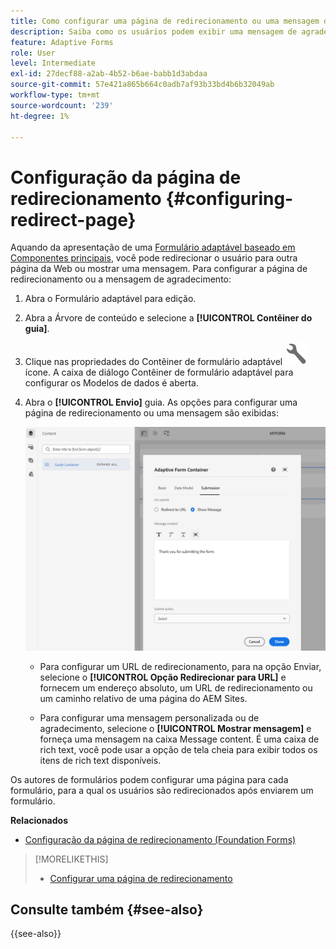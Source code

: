 ```yaml
---
title: Como configurar uma página de redirecionamento ou uma mensagem de agradecimento?
description: Saiba como os usuários podem exibir uma mensagem de agradecimento ou ser redirecionados para uma página da Web que os autores de formulários podem configurar ao criar o formulário.
feature: Adaptive Forms
role: User
level: Intermediate
exl-id: 27decf88-a2ab-4b52-b6ae-babb1d3abdaa
source-git-commit: 57e421a865b664c0adb7af93b33bd4b6b32049ab
workflow-type: tm+mt
source-wordcount: '239'
ht-degree: 1%

---
```


# Configuração da página de redirecionamento {#configuring-redirect-page}

Aquando da apresentação de uma [Formulário adaptável baseado em Componentes principais](creating-adaptive-form-core-components.md), você pode redirecionar o usuário para outra página da Web ou mostrar uma mensagem. Para configurar a página de redirecionamento ou a mensagem de agradecimento:

1. Abra o Formulário adaptável para edição.
1. Abra a Árvore de conteúdo e selecione a **[!UICONTROL Contêiner do guia]**.
1. Clique nas propriedades do Contêiner de formulário adaptável ![Propriedades do contêiner de formulário adaptável](/help/forms/assets/configure-icon.svg) ícone. A caixa de diálogo Contêiner de formulário adaptável para configurar os Modelos de dados é aberta.
1. Abra o **[!UICONTROL Envio]** guia. As opções para configurar uma página de redirecionamento ou uma mensagem são exibidas:

   ![Caixa de diálogo de envio do Contêiner do guia para configurar uma página de redirecionamento ou uma mensagem](/help/forms/assets/adaptive-forms-core-components-redirect-page-or-thank-you-message.png)

   * Para configurar um URL de redirecionamento, para na opção Enviar, selecione o **[!UICONTROL Opção Redirecionar para URL]** e fornecem um endereço absoluto, um URL de redirecionamento ou um caminho relativo de uma página do AEM Sites.

   * Para configurar uma mensagem personalizada ou de agradecimento, selecione o **[!UICONTROL Mostrar mensagem]** e forneça uma mensagem na caixa Message content. É uma caixa de rich text, você pode usar a opção de tela cheia para exibir todos os itens de rich text disponíveis.

Os autores de formulários podem configurar uma página para cada formulário, para a qual os usuários são redirecionados após enviarem um formulário.

**Relacionados**

* [Configuração da página de redirecionamento (Foundation Forms)](configuring-redirect-page.md)

>[!MORELIKETHIS]
>
>* [Configurar uma página de redirecionamento](/help/forms/configuring-redirect-page.md)

## Consulte também {#see-also}

{{see-also}}